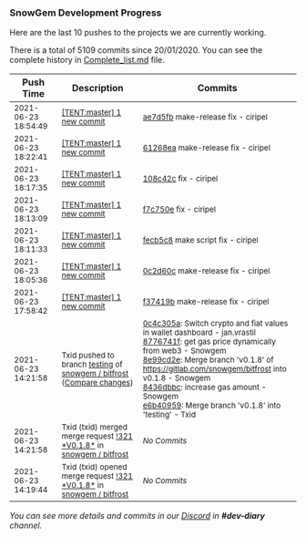 
### SnowGem Development Progress

Here are the last 10 pushes to the projects we are currently working.

There is a total of 5109 commits since 20/01/2020. You can see the complete history in
 [Complete_list.md](Complete_list.md) file.

| Push Time | Description | Commits |
| --- | --- | --- |
| <sub>2021-06-23 18:54:49</sub> | <sub>[[TENT:master] 1 new commit](https://github.com/TENTOfficial/TENT/commit/ae7d5fbdab1b2ffd828686dff80b1aff98ac83d8)</sub> | <sub>[ae7d5fb](https://github.com/TENTOfficial/TENT/commit/ae7d5fbdab1b2ffd828686dff80b1aff98ac83d8) make-release fix - ciripel</sub> |
| <sub>2021-06-23 18:22:41</sub> | <sub>[[TENT:master] 1 new commit](https://github.com/TENTOfficial/TENT/commit/61268ea53a8d40c710020850a697beef7b4e921f)</sub> | <sub>[61268ea](https://github.com/TENTOfficial/TENT/commit/61268ea53a8d40c710020850a697beef7b4e921f) make-release fix - ciripel</sub> |
| <sub>2021-06-23 18:17:35</sub> | <sub>[[TENT:master] 1 new commit](https://github.com/TENTOfficial/TENT/commit/108c42c148b62001c9315945d0ca292af9709e98)</sub> | <sub>[108c42c](https://github.com/TENTOfficial/TENT/commit/108c42c148b62001c9315945d0ca292af9709e98) fix - ciripel</sub> |
| <sub>2021-06-23 18:13:09</sub> | <sub>[[TENT:master] 1 new commit](https://github.com/TENTOfficial/TENT/commit/f7c750ee79d8a8357c885220f0c5ebfbe3c1c7ff)</sub> | <sub>[f7c750e](https://github.com/TENTOfficial/TENT/commit/f7c750ee79d8a8357c885220f0c5ebfbe3c1c7ff) fix - ciripel</sub> |
| <sub>2021-06-23 18:11:33</sub> | <sub>[[TENT:master] 1 new commit](https://github.com/TENTOfficial/TENT/commit/fecb5c888aa4366c29b1a82463ee6ce7c0af98c4)</sub> | <sub>[fecb5c8](https://github.com/TENTOfficial/TENT/commit/fecb5c888aa4366c29b1a82463ee6ce7c0af98c4) make script fix - ciripel</sub> |
| <sub>2021-06-23 18:05:36</sub> | <sub>[[TENT:master] 1 new commit](https://github.com/TENTOfficial/TENT/commit/0c2d60c79d20176ff3569083215e88e519e99d88)</sub> | <sub>[0c2d60c](https://github.com/TENTOfficial/TENT/commit/0c2d60c79d20176ff3569083215e88e519e99d88) make-release fix - ciripel</sub> |
| <sub>2021-06-23 17:58:42</sub> | <sub>[[TENT:master] 1 new commit](https://github.com/TENTOfficial/TENT/commit/f37419b66e817a393cb4fb6f2ec82842d03a8a2e)</sub> | <sub>[f37419b](https://github.com/TENTOfficial/TENT/commit/f37419b66e817a393cb4fb6f2ec82842d03a8a2e) make-release fix - ciripel</sub> |
| <sub>2021-06-23 14:21:58</sub> | <sub>Txid pushed to branch [testing](https://gitlab.com/snowgem/bitfrost/commits/testing) of [snowgem / bitfrost](https://gitlab.com/snowgem/bitfrost) ([Compare changes](https://gitlab.com/snowgem/bitfrost/compare/32caf8bad4182572bb3fd82a04246a33011ef9ab...e6b40959c342c27f8b2ecef4dfe5001232537f12))</sub> | <sub>[0c4c305a](https://gitlab.com/snowgem/bitfrost/-/commit/0c4c305a6cba58491820dc4bc2eb048cd3ed01a1): Switch crypto and fiat values in wallet dashboard - jan.vrastil<br>[8776741f](https://gitlab.com/snowgem/bitfrost/-/commit/8776741f86ec24890cdb0f5d98c9a17e623b9519): get gas price dynamically from web3 - Snowgem<br>[8e99cd2e](https://gitlab.com/snowgem/bitfrost/-/commit/8e99cd2e4ece943f7cc56864a1c3c2102c81c4db): Merge branch 'v0.1.8' of https://gitlab.com/snowgem/bitfrost into v0.1.8 - Snowgem<br>[8436dbbc](https://gitlab.com/snowgem/bitfrost/-/commit/8436dbbcfa2a0d3ab52b68286afbe0f118ad9c60): increase gas amount - Snowgem<br>[e6b40959](https://gitlab.com/snowgem/bitfrost/-/commit/e6b40959c342c27f8b2ecef4dfe5001232537f12): Merge branch 'v0.1.8' into 'testing' - Txid</sub> |
| <sub>2021-06-23 14:21:58</sub> | <sub>Txid (txid) merged merge request [\!321 \*V0\.1\.8\*](https://gitlab.com/snowgem/bitfrost/-/merge_requests/321) in [snowgem / bitfrost](https://gitlab.com/snowgem/bitfrost)</sub> | <sub>_No Commits_</sub> |
| <sub>2021-06-23 14:19:44</sub> | <sub>Txid (txid) opened merge request [\!321 \*V0\.1\.8\*](https://gitlab.com/snowgem/bitfrost/-/merge_requests/321) in [snowgem / bitfrost](https://gitlab.com/snowgem/bitfrost)</sub> | <sub>_No Commits_</sub> |

_You can see more details and commits in our [Discord](https://discord.gg/zumGnbg) in **#dev-diary** channel._
